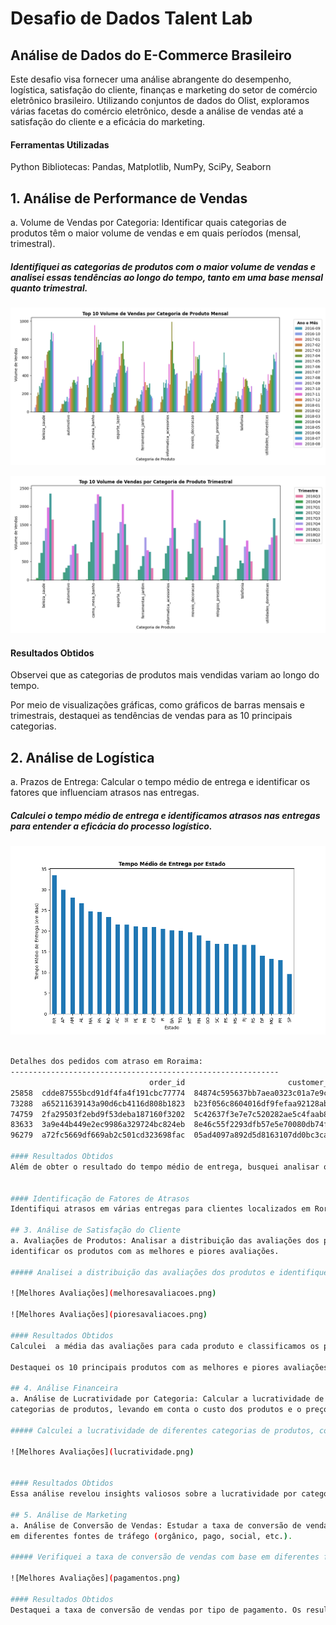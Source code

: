 # Desafio de Dados Talent Lab

## Análise de Dados do E-Commerce Brasileiro 
Este desafio visa fornecer uma análise abrangente do desempenho, logística, satisfação do cliente, finanças e marketing do setor de comércio eletrônico brasileiro. Utilizando conjuntos de dados do Olist, exploramos várias facetas do comércio eletrônico, desde a análise de vendas até a satisfação do cliente e a eficácia do marketing.

#### Ferramentas Utilizadas
Python
Bibliotecas: Pandas, Matplotlib, NumPy, SciPy, Seaborn

## 1. Análise de Performance de Vendas
a. Volume de Vendas por Categoria:  Identificar quais categorias de produtos têm o 
maior volume de vendas e em quais períodos (mensal, trimestral).

##### Identifiquei as categorias de produtos com o maior volume de vendas e analisei essas tendências ao longo do tempo, tanto em uma base mensal quanto trimestral.

![Melhores Avaliações](volumes_vendas.png)

![Melhores Avaliações](trimensal.png)

#### Resultados Obtidos
Observei que as categorias de produtos mais vendidas variam ao longo do tempo.

Por meio de visualizações gráficas, como gráficos de barras mensais e trimestrais, destaquei as tendências de vendas para as 10 principais categorias.

## 2. Análise de Logística
a. Prazos de Entrega: Calcular o tempo médio de entrega e identificar os fatores que 
influenciam atrasos nas entregas.

##### Calculei o tempo médio de entrega e identificamos atrasos nas entregas para entender a eficácia do processo logístico.

![Melhores Avaliações](logistica.png)

````bash

Detalhes dos pedidos com atraso em Roraima:
------------------------------------------------------------
                               order_id                       customer_id  ... customer_city customer_state
25858  cdde87555bcd91df4fa4f191cbc77774  84874c595637bb7aea0323c01a7e9c92  ...     boa vista             RR
73288  a65211639143a90d6cb4116d808b1823  b23f056c8604016df9fefaa92128ab42  ...     boa vista             RR
74759  2fa29503f2ebd9f53deba187160f3202  5c42637f3e7e7c520282ae5c4faab832  ...     boa vista             RR
83633  3a9e44b449e2ec9986a329724bc824eb  8e46c55f2293dfb57e5e70080db74fe9  ...     boa vista             RR
96279  a72fc5669df669ab2c501cd323698fac  05ad4097a892d5d8163107dd0bc3ca2d  ...     boa vista             RR

#### Resultados Obtidos
Além de obter o resultado do tempo médio de entrega, busquei analisar o tempo médio de entrega por estado para identificar discrepâncias regionais. A minha lógica era entender em quais Estados havia mais demora na entrega dos produtos e, a partir disso, identificar os fatores de atraso para aquela região. 


#### Identificação de Fatores de Atrasos
Identifiqui atrasos em várias entregas para clientes localizados em Roraima. Os atrasos variaram entre algumas semanas a cerca de um mês além da data estimada de entrega. Esses atrasos podem ter sido causados por uma variedade de fatores, como questões logísticas ou geográficas. Esses insights destacam a importância de monitorar de perto os prazos de entrega e identificar áreas de melhoria para garantir uma experiência satisfatória do cliente.

## 3. Análise de Satisfação do Cliente
a. Avaliações de Produtos: Analisar a distribuição das avaliações dos produtos e 
identificar os produtos com as melhores e piores avaliações.

##### Analisei a distribuição das avaliações dos produtos e identifiquei os produtos com as melhores e piores avaliações.

![Melhores Avaliações](melhoresavaliacoes.png)

![Melhores Avaliações](pioresavaliacoes.png)

#### Resultados Obtidos
Calculei  a média das avaliações para cada produto e classificamos os produtos com base nessas médias.

Destaquei os 10 principais produtos com as melhores e piores avaliações, acompanhados de visualizações gráficas.

## 4. Análise Financeira
a. Análise de Lucratividade por Categoria: Calcular a lucratividade de diferentes 
categorias de produtos, levando em conta o custo dos produtos e o preço de venda.

##### Calculei a lucratividade de diferentes categorias de produtos, considerando o custo dos produtos e o preço de venda.

![Melhores Avaliações](lucratividade.png)


#### Resultados Obtidos
Essa análise revelou insights valiosos sobre a lucratividade por categoria de produto. Identifiquei que várias categorias apresentam lucratividade negativa, incluindo Seguros e Serviços, Casa Conforto 2, Fashion Roupa Infanto-Juvenil, CDs/DVDs Musicais, Flores, Fraldas/Higiene, PC Gamer, Artes e Artesanato, Fashion Esporte e La Cuisine. Esses resultados destacam a necessidade de revisão das estratégias de precificação e controle de custos nessas categorias para melhorar a rentabilidade e garantir a saúde financeira do negócio. 

## 5. Análise de Marketing
a. Análise de Conversão de Vendas: Estudar a taxa de conversão de vendas com base 
em diferentes fontes de tráfego (orgânico, pago, social, etc.).

##### Verifiquei a taxa de conversão de vendas com base em diferentes fontes de tráfego, como orgânico, pago, social, etc.

![Melhores Avaliações](pagamentos.png)

#### Resultados Obtidos
Destaquei a taxa de conversão de vendas por tipo de pagamento. Os resultados revelaram que o cartão de crédito lidera com uma taxa de conversão de 74.0%, seguido pelo boleto com 19.0%, voucher com 5.5% e cartão de débito com 1.5%. Esses dados demonstram a eficácia de cada forma de pagamento na conversão de vendas concluídas. O cartão de crédito se destaca com a maior taxa de conversão, enquanto o cartão de débito possui a menor, apontando áreas potenciais para melhorias ou ajustes nas estratégias de pagamento.





